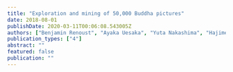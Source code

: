 ```yaml
---
title: "Exploration and mining of 50,000 Buddha pictures"
date: 2018-08-01
publishDate: 2020-03-11T00:06:08.543005Z
authors: ["Benjamin Renoust", "Ayaka Uesaka", "Yuta Nakashima", "Hajime Nagahara", "Yutaka Fujioka"]
publication_types: ["4"]
abstract: ""
featured: false
publication: ""
---
```


